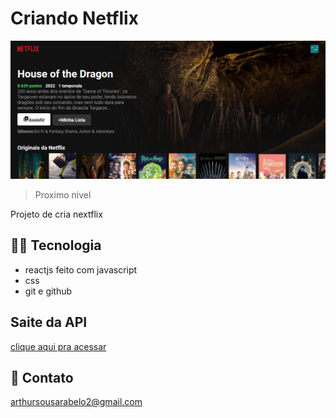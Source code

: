 # Criando Netflix

![preview](./.github/preview.png)

> Proximo nivel 

Projeto de cria nextflix

## 👨‍💻 Tecnologia
 - reactjs feito com javascript
 - css
 - git e github

## Saite da API
  [clique aqui pra acessar](https://www.themoviedb.org/)
  ## 💛 Contato
 arthursousarabelo2@gmail.com
